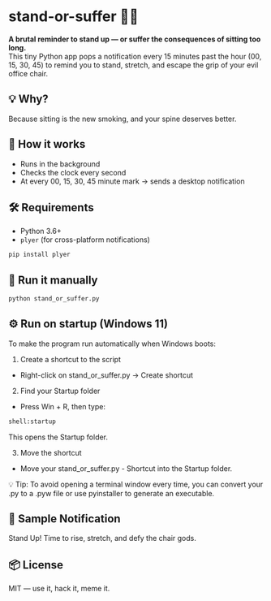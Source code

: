 # stand-or-suffer 🧍💥

**A brutal reminder to stand up — or suffer the consequences of sitting too long.**  
This tiny Python app pops a notification every 15 minutes past the hour (00, 15, 30, 45) to remind you to stand, stretch, and escape the grip of your evil office chair.

## 💡 Why?
Because sitting is the new smoking, and your spine deserves better.

## 🔧 How it works
- Runs in the background
- Checks the clock every second
- At every 00, 15, 30, 45 minute mark → sends a desktop notification

## 🛠️ Requirements
- Python 3.6+
- `plyer` (for cross-platform notifications)

```bash
pip install plyer
```

## 🚀 Run it manually
```bash
python stand_or_suffer.py
```

## ⚙️ Run on startup (Windows 11)
To make the program run automatically when Windows boots:

1. Create a shortcut to the script
* Right-click on stand_or_suffer.py → Create shortcut

2. Find your Startup folder
* Press Win + R, then type:

```bash
shell:startup
```

This opens the Startup folder.

3. Move the shortcut
* Move your stand_or_suffer.py - Shortcut into the Startup folder.

💡 Tip: To avoid opening a terminal window every time, you can convert your .py to a .pyw file or use pyinstaller to generate an executable.

## 👀 Sample Notification
Stand Up!
Time to rise, stretch, and defy the chair gods.

## 📦 License
MIT — use it, hack it, meme it.

